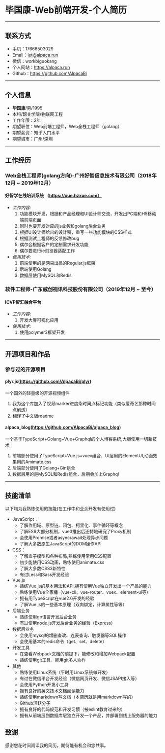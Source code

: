 # 毕国康-Web前端开发-个人简历   

---

## 联系方式

- 手机：17666503029
- Email：let@alpaca.run 
- 微信：workbiguokang 
- 个人网站：https://alpaca.run
- Github：https://github.com/AlpacaBi

---

## 个人信息

 - **毕国康**/男/1995 
 - 本科/韶关学院/物联网工程
 - 工作年限：2年
 - 期望职位：Web前端工程师，Web全栈工程师（golang）
 - 期望薪资：知乎入门水平
 - 期望城市：广州/深圳

---

## 工作经历

### Web全栈工程师(golang方向)-广州好智信息技术有限公司（2018年12月 ~ 2019年12月）  

#### 好智学在线培训系统 （https://xue.hzxue.com）
- *工作内容*:
    1. 功能模块开发，根据和产品经理和UI设计师交流，开发出PC端和H5移动端前端页面
    2. 同时也要开发对应的js业务和golang后台业务
    3. 根据UI设计师给出的设计稿，重写一些功能模块的CSS样式
    4. 根据测试工程师的反馈修改bug
    5. 偶尔会根据客户的定制需求开发功能
    6. 偶尔要进行ie浏览器适配工作
- *使用技术*:
    1. 前端使用的是网易出品的Regular.js框架
    2. 后端使用Golang
    3. 数据层使用MySQL和Redis

### 软件工程师-广东威创视讯科技股份有限公司（2019年12月 ~ 至今）
#### ICVP智汇融合平台
- *工作内容*:  
    1. 开发大屏可视化应用
- *使用技术*:  
    1. 使用polymer3框架开发

---

## 开源项目和作品

### 参与过的开源项目

#### plyr.js(https://github.com/AlpacaBi/plyr)
一个国外的轻量级的开源视频组件
1. 我为这个库加入了视频marker进度条时间点标记功能（类似爱奇艺那种时间点剧透）
2. 翻译了中文版readme
#### alpaca_blog(https://github.com/AlpacaBi/alpaca_blog)
一个基于TypeScript+Golang+Vue+Graphql的个人博客系统,大胆使用一切新技术
1. 前端部分使用了TypeScript+Vue.js+vuex组合，UI层用的ElementUI,动画效果用的Amimate.css
2. 后端部分使用了Golang+Gin组合
3. 数据层用的是MySQL和Redis组合，后期会加上Graphql

---

## 技能清单

以下均为我熟练使用的技能(在工作中和业余开发有使用过)

- JavaScript：
    - 了解作用域、原型链、闭包、柯里化、事件循环等概念
    - 了解ES6大部分机制，vue3推出后还特地研究了Proxy机制
    - 会使用Promise或者async/await处理异步问题
    - 了解大多数原生JavaScript的DOM操作API
- CSS：
    - 了解盒子模型和各种布局,熟练使用常用CSS配置
    - 初步能使用CSS动画，熟练使用animate.css
    - 了解大多数CSS3新特性
    - 有过Less和Sass开发经验
- Vue.js
    - 熟练Vue.js的基本用法和API,拥有使用Vue独立开发出一个产品的能力
    - 熟练使用Vue全家桶（vue-cli、vue-router、vuex、element-ui等）
    - 拥有用TypeScript在vue2.6开发的经验
    - 了解Vue.js的一些基本原理（双向绑定，计算属性等等）
- 后端业务
    - 熟练使用go语言开发后台业务
    - 有过使用node.js开发后台业务的经验（Express）
- 数据层业务
    - 会使用mysql的增删查改、连表查询、触发器等SQL操作
    - 会使用基本的redis命令（get、set、delete）
- 开发工具
    - 在查看Webpack文档的前提下，能修改和增加Webpack配置
    - 熟练使用git工具，能用git多人协作
- 其他
    - 熟练使用Linux系统（平时用Linux系统做开发）
    - 有过在微信平台开发经验（微信网页开发、微信JSAPI接入等）
    - 会使用Python开发小工具
    - 拥有良好的英文技术文档阅读能力
    - 熟练使用markdown写文档（本简历就是用markdown写的）
    - Github活跃分子
    - 拥有良好的代码规范和开发习惯（被eslint教育过来的）
    - 拥有从前端层到数据库层独立开发一个产品，并部署到线上服务器的能力


## 致谢
感谢您花时间阅读我的简历，期待能有机会和您共事。
